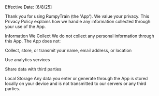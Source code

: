 Effective Date: [6/8/25]

Thank you for using RumpyTrain (the 'App'). We value your privacy. This Privacy Policy explains how we handle any information collected through your use of the App.

Information We Collect
We do not collect any personal information through this App.
The App does not:

Collect, store, or transmit your name, email address, or location

Use analytics services

Share data with third parties

Local Storage
Any data you enter or generate through the App is stored locally on your device and is not transmitted to our servers or any third parties.
